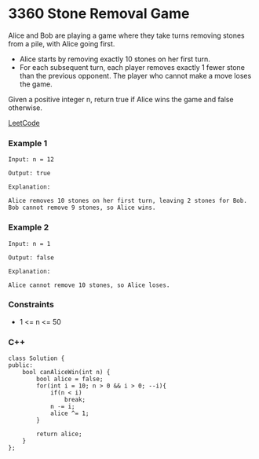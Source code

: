 # 3360 Stone Removal Game

Alice and Bob are playing a game where they take turns removing stones from a pile, with Alice going first.

* Alice starts by removing exactly 10 stones on her first turn.
* For each subsequent turn, each player removes exactly 1 fewer stone than the previous opponent.
The player who cannot make a move loses the game.

Given a positive integer n, return true if Alice wins the game and false otherwise.
 
[LeetCode](https://leetcode.cn/problems/stone-removal-game/)

### Example 1

```
Input: n = 12

Output: true

Explanation:

Alice removes 10 stones on her first turn, leaving 2 stones for Bob.
Bob cannot remove 9 stones, so Alice wins.
```

### Example 2

```
Input: n = 1

Output: false

Explanation:

Alice cannot remove 10 stones, so Alice loses.
```

### Constraints

* 1 <= n <= 50

### C++ 

```
class Solution {
public:
    bool canAliceWin(int n) {
        bool alice = false;
        for(int i = 10; n > 0 && i > 0; --i){
            if(n < i)
                break;
            n -= i;
            alice ^= 1;
        }
        
        return alice;
    }
};
```
